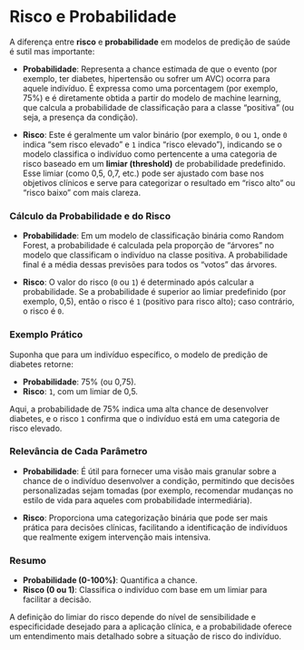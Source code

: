 # Risco e Probabilidade

A diferença entre **risco** e **probabilidade** em modelos de predição de saúde é sutil mas importante:

- **Probabilidade**: Representa a chance estimada de que o evento (por exemplo, ter diabetes, hipertensão ou sofrer um AVC) ocorra para aquele indivíduo. É expressa como uma porcentagem (por exemplo, 75%) e é diretamente obtida a partir do modelo de machine learning, que calcula a probabilidade de classificação para a classe “positiva” (ou seja, a presença da condição). 

- **Risco**: Este é geralmente um valor binário (por exemplo, `0` ou `1`, onde `0` indica “sem risco elevado” e `1` indica “risco elevado”), indicando se o modelo classifica o indivíduo como pertencente a uma categoria de risco baseado em um **limiar (threshold)** de probabilidade predefinido. Esse limiar (como 0,5, 0,7, etc.) pode ser ajustado com base nos objetivos clínicos e serve para categorizar o resultado em “risco alto” ou “risco baixo” com mais clareza.

### Cálculo da Probabilidade e do Risco

- **Probabilidade**: Em um modelo de classificação binária como Random Forest, a probabilidade é calculada pela proporção de “árvores” no modelo que classificam o indivíduo na classe positiva. A probabilidade final é a média dessas previsões para todos os “votos” das árvores.

- **Risco**: O valor do risco (`0` ou `1`) é determinado após calcular a probabilidade. Se a probabilidade é superior ao limiar predefinido (por exemplo, 0,5), então o risco é `1` (positivo para risco alto); caso contrário, o risco é `0`.

### Exemplo Prático

Suponha que para um indivíduo específico, o modelo de predição de diabetes retorne:
- **Probabilidade**: 75% (ou 0,75).
- **Risco**: `1`, com um limiar de 0,5.

Aqui, a probabilidade de 75% indica uma alta chance de desenvolver diabetes, e o risco `1` confirma que o indivíduo está em uma categoria de risco elevado. 

### Relevância de Cada Parâmetro

- **Probabilidade**: É útil para fornecer uma visão mais granular sobre a chance de o indivíduo desenvolver a condição, permitindo que decisões personalizadas sejam tomadas (por exemplo, recomendar mudanças no estilo de vida para aqueles com probabilidade intermediária).
  
- **Risco**: Proporciona uma categorização binária que pode ser mais prática para decisões clínicas, facilitando a identificação de indivíduos que realmente exigem intervenção mais intensiva.

### Resumo

- **Probabilidade (0-100%)**: Quantifica a chance.
- **Risco (0 ou 1)**: Classifica o indivíduo com base em um limiar para facilitar a decisão.

A definição do limiar do risco depende do nível de sensibilidade e especificidade desejado para a aplicação clínica, e a probabilidade oferece um entendimento mais detalhado sobre a situação de risco do indivíduo.